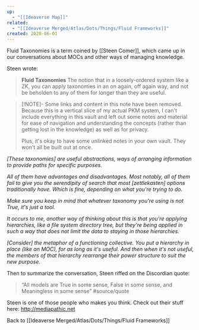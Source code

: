```yaml
---
up:
  - "[[Ideaverse Map]]"
related:
  - "[[Ideaverse Merged/Atlas/Dots/Things/Fluid Frameworks]]"
created: 2020-06-01
---
```

Fluid Taxonomies is a term coined by [[Steen Comer]], which came up in our conversations about MOCs and other ways of managing knowledge.

Steen wrote:

> **Fluid Taxonomies**
> The notion that in a loosely-ordered system like a ZK, you can apply taxonomies in an on again, off again way, and not be beholden to any of them for longer than they are useful.

> [!NOTE]- Some links and content in this note have been removed.
> Because this is a vertical slice of my actual PKM system, I can't include everything in this vault and left out some notes and material for ease of navigation and understanding the concepts (rather than getting lost in the knowledge) as well as for privacy. 
>  
> Plus, it's okay to have some unlinked notes in your own vault. They won't all be built out at once.

*[These taxonomies] are useful abstractions, ways of arranging information to provide paths for specific purposes*.

*All of them have *advantages and disadvantages*. Most notably, all of them fail to give you the serendipity of search that most [zettlekasten] options traditionally have. Which is fine, depending on what you're trying to do.*

*Make sure you keep in mind that whatever taxonomy you're using is not True, it's just a tool.*

*It occurs to me, another way of thinking about this is that you're applying hierarchies, like a file system directory tree, but they're being applied in such a way that does not limit the data to staying in those hierarchies.*

*[Consider] the metaphor of a functioning collective. You put a hierarchy in place (like an MOC), for as long as it's useful. And then when it's not useful, the members of that hierarchy rearrange their power structure to suit the new purpose.*

Then to summarize the conversation, Steen riffed on the Discordian quote: 

> “All models are True in some sense, False in some sense, and Meaningless in some sense” #source/quote

Steen is one of those people who makes you think. Check out their stuff here: http://mediapathic.net

Back to [[Ideaverse Merged/Atlas/Dots/Things/Fluid Frameworks]]